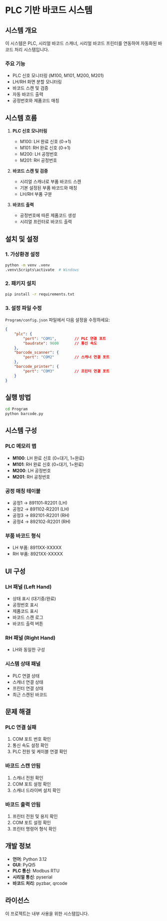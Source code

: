 # PLC 기반 바코드 시스템

## 시스템 개요

이 시스템은 PLC, 시리얼 바코드 스캐너, 시리얼 바코드 프린터를 연동하여 자동화된 바코드 처리 시스템입니다.

### 주요 기능
- PLC 신호 모니터링 (M100, M101, M200, M201)
- LH/RH 화면 분할 모니터링
- 바코드 스캔 및 검증
- 자동 바코드 출력
- 공정번호와 제품코드 매칭

## 시스템 흐름

1. **PLC 신호 모니터링**
   - M100: LH 완료 신호 (0→1)
   - M101: RH 완료 신호 (0→1)
   - M200: LH 공정번호
   - M201: RH 공정번호

2. **바코드 스캔 및 검증**
   - 시리얼 스캐너로 부품 바코드 스캔
   - 기본 설정된 부품 바코드와 매칭
   - LH/RH 부품 구분

3. **바코드 출력**
   - 공정번호에 따른 제품코드 생성
   - 시리얼 프린터로 바코드 출력

## 설치 및 설정

### 1. 가상환경 설정
```bash
python -m venv .venv
.venv\Scripts\activate  # Windows
```

### 2. 패키지 설치
```bash
pip install -r requirements.txt
```

### 3. 설정 파일 수정
`Program/config.json` 파일에서 다음 설정을 수정하세요:

```json
{
    "plc": {
        "port": "COM1",        // PLC 연결 포트
        "baudrate": 9600       // 통신 속도
    },
    "barcode_scanner": {
        "port": "COM2"         // 스캐너 연결 포트
    },
    "barcode_printer": {
        "port": "COM3"         // 프린터 연결 포트
    }
}
```

## 실행 방법

```bash
cd Program
python barcode.py
```

## 시스템 구성

### PLC 메모리 맵
- **M100**: LH 완료 신호 (0=대기, 1=완료)
- **M101**: RH 완료 신호 (0=대기, 1=완료)
- **M200**: LH 공정번호
- **M201**: RH 공정번호

### 공정 매칭 테이블
- 공정1 → 891101-R2201 (LH)
- 공정2 → 891102-R2201 (LH)
- 공정3 → 892101-R2201 (RH)
- 공정4 → 892102-R2201 (RH)

### 부품 바코드 형식
- LH 부품: 8911XX-XXXXX
- RH 부품: 8921XX-XXXXX

## UI 구성

### LH 패널 (Left Hand)
- 상태 표시 (대기중/완료)
- 공정번호 표시
- 제품코드 표시
- 바코드 스캔 로그
- 바코드 출력 버튼

### RH 패널 (Right Hand)
- LH와 동일한 구성

### 시스템 상태 패널
- PLC 연결 상태
- 스캐너 연결 상태
- 프린터 연결 상태
- 최근 스캔된 바코드

## 문제 해결

### PLC 연결 실패
1. COM 포트 번호 확인
2. 통신 속도 설정 확인
3. PLC 전원 및 케이블 연결 확인

### 바코드 스캔 안됨
1. 스캐너 전원 확인
2. COM 포트 설정 확인
3. 스캐너 드라이버 설치 확인

### 바코드 출력 안됨
1. 프린터 전원 및 용지 확인
2. COM 포트 설정 확인
3. 프린터 명령어 형식 확인

## 개발 정보

- **언어**: Python 3.12
- **GUI**: PyQt5
- **PLC 통신**: Modbus RTU
- **시리얼 통신**: pyserial
- **바코드 처리**: pyzbar, qrcode

## 라이선스

이 프로젝트는 내부 사용을 위한 시스템입니다.

